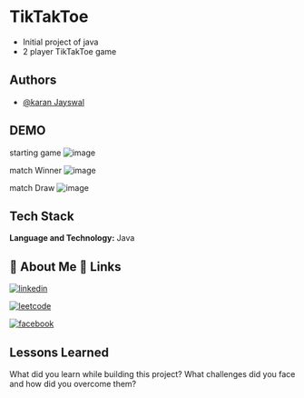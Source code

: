 # TikTakToe

- Initial project of java
- 2 player TikTakToe game 

## Authors

- [@karan Jayswal](https://www.linkedin.com/in/karanjayswal353/)

## DEMO
starting game
![image](https://user-images.githubusercontent.com/62133961/209504488-cee669bf-9940-43b0-90f6-bfad2bb39bb1.png)

match Winner
![image](https://user-images.githubusercontent.com/62133961/209504498-6096157f-c999-4599-8030-94efeed8abe2.png)

match Draw
![image](https://user-images.githubusercontent.com/62133961/209504507-30e718dc-50cc-4ed7-8387-80cd74c74118.png)



## Tech Stack

**Language and Technology:**  Java


##  🚀 About Me 🔗 Links

[![linkedin](https://img.shields.io/badge/linkedin-0A66C2?style=for-the-badge&logo=linkedin&logoColor=white)](https://www.linkedin.com/in/karan-jayswal-43ab42209/)

[![leetcode](https://img.shields.io/badge/LEetcode-000?style=for-the-badge&logo=leetcode&logoColor=white)](https://leetcode.com/karanjayswal353/)

[![facebook](https://img.shields.io/badge/FaceBook-1DA1F2?style=for-the-badge&logo=facebook&logoColor=white)](https://www.facebook.com/profile.php?id=100005476542310)

## Lessons Learned

What did you learn while building this project? What challenges did you face and how did you overcome them?
